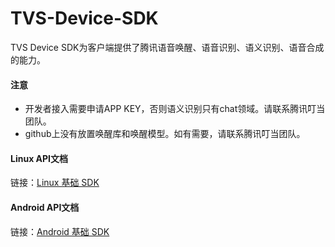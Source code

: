 # TVS-Device-SDK

TVS Device SDK为客户端提供了腾讯语音唤醒、语音识别、语义识别、语音合成的能力。

#### 注意
* 开发者接入需要申请APP KEY，否则语义识别只有chat领域。请联系腾讯叮当团队。
* github上没有放置唤醒库和唤醒模型。如有需要，请联系腾讯叮当团队。

#### Linux API文档
链接：[Linux 基础 SDK](https://tencenttvsteam.github.io/TVS-Device-SDK/api/linux/index.html "Linux 基础SDK") 

#### Android API文档

链接：[Android 基础 SDK](https://tencenttvsteam.github.io/TVS-Device-SDK/api/android/index.html "Android 基础 SDK") 
